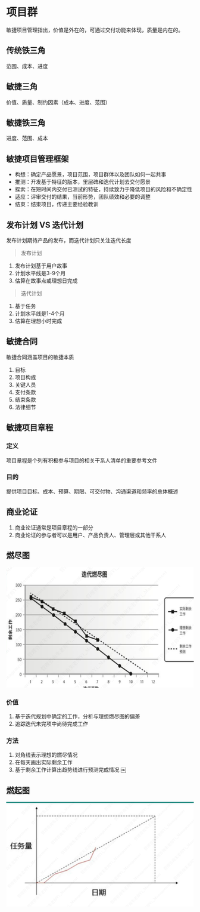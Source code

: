 # 项目群

敏捷项目管理指出，价值是外在的，可通过交付功能来体现，质量是内在的。

## 传统铁三角
范围、成本、进度

## 敏捷三角
价值、质量、制约因素（成本、进度、范围）

## 敏捷铁三角
进度、范围、成本

## 敏捷项目管理框架
* 构想：确定产品愿景，项目范围，项目群体以及团队如何一起共事
* 推测：开发基于特征的版本，里层碑和迭代计划去交付愿景
* 探索：在短时间内交付已测试的特征，持续致力于降低项目的风险和不确定性
* 适应：评审交付的结果，当前形势，团队绩效和必要的调整
* 结束：结束项目，传递主要经验教训

## 发布计划 VS 迭代计划
发布计划期待产品的发布，而迭代计划只关注迭代长度
> 发布计划
1. 发布计划基于用户故事
2. 计划水平线是3-9个月
3. 估算在故事点或理想日完成
> 迭代计划
1. 基于任务
2. 计划水平线是1-4个月
3. 估算在理想小时完成

## 敏捷合同
敏捷合同涵盖项目的敏捷本质
1. 目标
2. 项目构成
3. 关键人员
4. 支付条款
5. 结束条款
6. 法律细节

## 敏捷项目章程
### 定义
项目章程是个列有积极参与项目的相关干系人清单的重要参考文件
### 目的
提供项目目标、成本、预算、期限、可交付物、沟通渠道和频率的总体概述

## 商业论证
1. 商业论证通常是项目章程的一部分
2. 商业论证的参与者可以是用户、产品负责人、管理层或其他干系人

## 燃尽图
<img src="../public/img/burnDownChart.png">

### 价值
1. 基于迭代规划中确定的工作，分析与理想燃尽图的偏差
2. 追踪迭代未完项中尚待完成工作

### 方法
1. 对角线表示理想的燃尽情况
2. 在每天画出实际剩余工作
3. 基于剩余工作计算出趋势线进行预测完成情况
￼
## 燃起图
<img src="../public/img/burnUpChart.png">